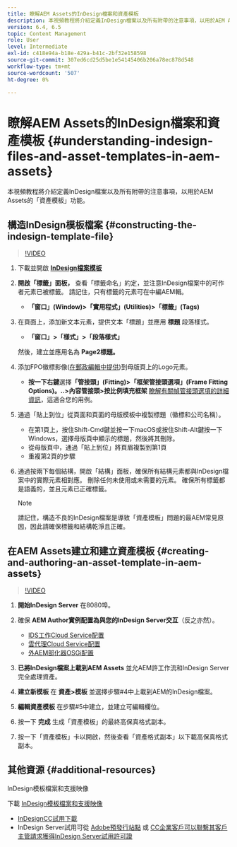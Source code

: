 ```yaml
---
title: 瞭解AEM Assets的InDesign檔案和資產模板
description: 本視頻教程將介紹定義InDesign檔案以及所有附帶的注意事項，以用於AEM Assets的「資產模板」功能。
version: 6.4, 6.5
topic: Content Management
role: User
level: Intermediate
exl-id: c418e94a-b18e-429a-b41c-2bf32e158598
source-git-commit: 307ed6cd25d5be1e54145406b206a78ec878d548
workflow-type: tm+mt
source-wordcount: '507'
ht-degree: 0%

---
```


# 瞭解AEM Assets的InDesign檔案和資產模板 {#understanding-indesign-files-and-asset-templates-in-aem-assets}

本視頻教程將介紹定義InDesign檔案以及所有附帶的注意事項，以用於AEM Assets的「資產模板」功能。

## 構造InDesign模板檔案 {#constructing-the-indesign-template-file}

>[!VIDEO](https://video.tv.adobe.com/v/19293/?quality=9&learn=on)

1. 下載並開啟 [**InDesign檔案模板**](assets/asset-templates-tutorial-video--supporting-files.zip)
2. **開啟「標籤」面板，** 查看「標籤命名」約定，並注意InDesign檔案中的可作者元素已被標籤。 請記住，只有標籤的元素可在中編AEM輯。

   * **「窗口」(Window)>「實用程式」(Utilities)>「標籤」(Tags)**

3. 在頁面上，添加新文本元素，提供文本「標題」並應用 **標題** 段落樣式。

   * **「窗口」>「樣式」>「段落樣式」**

   然後，建立並應用名為 **Page2標題。**

4. 添加FPO徽標影像([在郵政編輯中提供](assets/asset-templates-tutorial-video--supporting-files.zip))到母版頁上的Logo元素。

   * **按一下右鍵**&#x200B;選擇&#x200B;**「管接頭」(Fitting)>「框架管接頭選項」(Frame Fitting Options)。..>內容管接頭>按比例填充框架**
   [瞭解有關幀管接頭選項的詳細資訊](https://helpx.adobe.com/indesign/using/frames-objects.html#fitting_objects_to_frames)，這適合您的用例。

5. 通過「貼上到位」從頁面和頁面的母版模板中複製標題（徽標和公司名稱）。

   * 在第1頁上，按住Shift-Cmd鍵並按一下macOS或按住Shift-Alt鍵按一下Windows，選擇母版頁中顯示的標題，然後將其刪除。
   * 從母版頁中，通過「貼上到位」將頁眉複製到第1頁
   * 重複第2頁的步驟

6. 通過按兩下每個結構，開啟「結構」面板，確保所有結構元素都與InDesign檔案中的實際元素相對應。 刪除任何未使用或未需要的元素。 確保所有標籤都是語義的，並且元素已正確標籤。

   >[!NOTE]
   >
   >請記住，構造不良的InDesign檔案是導致「資產模板」問題的最AEM常見原因，因此請確保標籤和結構乾淨且正確。

## 在AEM Assets建立和建立資產模板 {#creating-and-authoring-an-asset-template-in-aem-assets}

>[!VIDEO](https://video.tv.adobe.com/v/19294/?quality=9&learn=on)

1. **開始InDesign Server** 在8080埠。
2. 確保 **AEM Author實例配置為與您的InDesign Server交互**（反之亦然）。

   * [IDS工作Cloud Service配置](http://localhost:4502/etc/cloudservices/proxy/ids.html)
   * [雲代理Cloud Service配置](http://localhost:4502/etc/cloudservices/proxy.html)
   * [外AEM部化器OSGi配置](http://localhost:4502/system/console/configMgr)

3. **已將InDesign檔案上載到AEM Assets** 並允AEM許工作流和InDesign Server完全處理資產。
4. **建立新模板** 在 **資產>模板** 並選擇步驟#4中上載到AEM的InDesign檔案。
5. **編輯資產模板** 在步驟#5中建立，並建立可編輯欄位。
6. 按一下 **完成** 生成「資產模板」的最終高保真格式副本。
7. 按一下「資產模板」卡以開啟，然後查看「資產格式副本」以下載高保真格式副本。

## 其他資源 {#additional-resources}

InDesign模板檔案和支援映像

下載 [InDesign模板檔案和支援映像](assets/asset-templates-tutorial-video--supporting-files-1.zip)

* [InDesignCC試用下載](https://creative.adobe.com/products/download/indesign)
* InDesign Server試用可從 [Adobe預發行站點](https://www.adobeprerelease.com/) 或 [CC企業客戶可以聯繫其客戶主管請求獲得InDesign Server試用許可證](https://www.adobe.com/products/indesignserver/faq.html)
